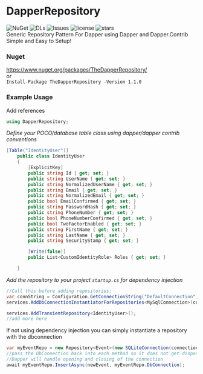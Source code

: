 # DapperRepository  
![NuGet](https://img.shields.io/nuget/v/TheDapperRepository?color=blue)
![DLs](https://img.shields.io/nuget/dt/TheDapperRepository?color=brightgreen&label=NuGet%20downloads)
![Issues](https://img.shields.io/github/issues/gismofx/DapperRepository?color=red)
![license](https://img.shields.io/github/license/gismofx/DapperRepository?color=brightgreen)
![stars](https://img.shields.io/github/stars/gismofx/DapperRepository?style=social)  
Generic Repository Pattern For Dapper using Dapper and Dapper.Contrib
Simple and Easy to Setup!  



### Nuget
https://www.nuget.org/packages/TheDapperRepository/  
or  
`Install-Package TheDapperRepository -Version 1.1.0`
### Example Usage

Add references
```c#
using DapperRepository;
```

*Define your POCO/database table class using dapper/dapper contrib conventions*
```c#
[Table("IdentityUser")]
    public class IdentityUser
    {
        [ExplicitKey]
        public string Id { get; set; }
        public string UserName { get; set; }
        public string NormalizedUserName { get; set; }
        public string Email { get; set; }
        public string NormalizedEmail { get; set; }
        public bool EmailConfirmed { get; set; }
        public string PasswordHash { get; set; }
        public string PhoneNumber { get; set; }
        public bool PhoneNumberConfirmed { get; set; }
        public bool TwoFactorEnabled { get; set; }
        public string FirstName { get; set; }
        public string LastName { get; set; }
        public string SecurityStamp { get; set; }

        [Write(false)]
        public List<CustomIdentityRole> Roles { get; set; }

    }
```

*Add the repository to your project `startup.cs` for dependency injection*
```c#
//Call this before adding repositories:
var connString = Configuration.GetConnectionString("DefaultConnection");
services.AddDbConnectionInstantiatorForRepositories<MySqlConnection>(connString);

services.AddTransientRepository<IdentityUser>();
//add more here
```

If not using dependency injection you can simply instantiate a repository with the dbconnection
```c#
var myEventRepo = new Repository<Event>(new SQLiteConnection(connectionString));
//pass the DbConnection back into each method so it does not get disposed
//Dapper will handle opening and closing of the connection
await myEventRepo.InsertAsync(newEvent, myEventRepo.DbConnection);
```
